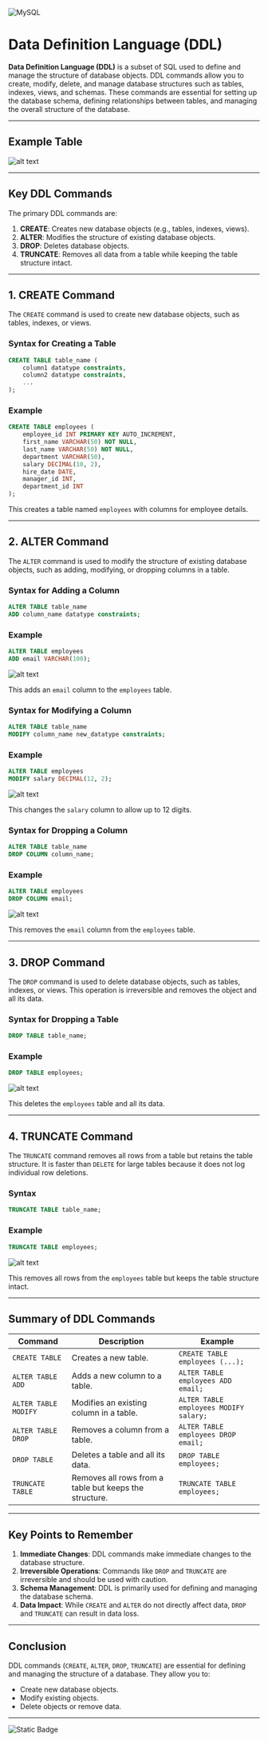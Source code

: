 ![MySQL](https://img.shields.io/badge/mysql-4479A1.svg?style=for-the-badge&logo=mysql&logoColor=white)

# Data Definition Language (DDL)

**Data Definition Language (DDL)** is a subset of SQL used to define and manage the structure of database objects. DDL commands allow you to create, modify, delete, and manage database structures such as tables, indexes, views, and schemas. These commands are essential for setting up the database schema, defining relationships between tables, and managing the overall structure of the database.

---

## **Example Table**

![alt text](../assets/image-2.png)

---

## Key DDL Commands
The primary DDL commands are:
1. **CREATE**: Creates new database objects (e.g., tables, indexes, views).
2. **ALTER**: Modifies the structure of existing database objects.
3. **DROP**: Deletes database objects.
4. **TRUNCATE**: Removes all data from a table while keeping the table structure intact.

---

## 1. CREATE Command
The `CREATE` command is used to create new database objects, such as tables, indexes, or views.

### Syntax for Creating a Table
```sql
CREATE TABLE table_name (
    column1 datatype constraints,
    column2 datatype constraints,
    ...
);
```

### Example
```sql
CREATE TABLE employees (
    employee_id INT PRIMARY KEY AUTO_INCREMENT,
    first_name VARCHAR(50) NOT NULL,
    last_name VARCHAR(50) NOT NULL,
    department VARCHAR(50),
    salary DECIMAL(10, 2),
    hire_date DATE,
    manager_id INT,
    department_id INT
);
```
This creates a table named `employees` with columns for employee details.

---

## 2. ALTER Command
The `ALTER` command is used to modify the structure of existing database objects, such as adding, modifying, or dropping columns in a table.

### Syntax for Adding a Column
```sql
ALTER TABLE table_name
ADD column_name datatype constraints;
```

### Example
```sql
ALTER TABLE employees
ADD email VARCHAR(100);
```
![alt text](./assets/image.png)

This adds an `email` column to the `employees` table.

### Syntax for Modifying a Column
```sql
ALTER TABLE table_name
MODIFY column_name new_datatype constraints;
```

### Example
```sql
ALTER TABLE employees
MODIFY salary DECIMAL(12, 2);
```
![alt text](./assets/image-1.png)

This changes the `salary` column to allow up to 12 digits.

### Syntax for Dropping a Column
```sql
ALTER TABLE table_name
DROP COLUMN column_name;
```

### Example
```sql
ALTER TABLE employees
DROP COLUMN email;
```
![alt text](./assets/image-2.png)

This removes the `email` column from the `employees` table.

---

## 3. DROP Command
The `DROP` command is used to delete database objects, such as tables, indexes, or views. This operation is irreversible and removes the object and all its data.

### Syntax for Dropping a Table
```sql
DROP TABLE table_name;
```

### Example
```sql
DROP TABLE employees;
```
![alt text](./assets/image-4.png)

This deletes the `employees` table and all its data.

---

## 4. TRUNCATE Command
The `TRUNCATE` command removes all rows from a table but retains the table structure. It is faster than `DELETE` for large tables because it does not log individual row deletions.

### Syntax
```sql
TRUNCATE TABLE table_name;
```

### Example
```sql
TRUNCATE TABLE employees;
```
![alt text](./assets/image-5.png)

This removes all rows from the `employees` table but keeps the table structure intact.

---

## Summary of DDL Commands
| Command                  | Description                                      | Example                              |
|--------------------------|--------------------------------------------------|--------------------------------------|
| `CREATE TABLE`           | Creates a new table.                             | `CREATE TABLE employees (...);`     |
| `ALTER TABLE ADD`        | Adds a new column to a table.                    | `ALTER TABLE employees ADD email;`  |
| `ALTER TABLE MODIFY`     | Modifies an existing column in a table.          | `ALTER TABLE employees MODIFY salary;` |
| `ALTER TABLE DROP`       | Removes a column from a table.                   | `ALTER TABLE employees DROP email;` |
| `DROP TABLE`             | Deletes a table and all its data.                | `DROP TABLE employees;`             |
| `TRUNCATE TABLE`         | Removes all rows from a table but keeps the structure. | `TRUNCATE TABLE employees;`       |

---

## Key Points to Remember
1. **Immediate Changes**: DDL commands make immediate changes to the database structure.
2. **Irreversible Operations**: Commands like `DROP` and `TRUNCATE` are irreversible and should be used with caution.
3. **Schema Management**: DDL is primarily used for defining and managing the database schema.
4. **Data Impact**: While `CREATE` and `ALTER` do not directly affect data, `DROP` and `TRUNCATE` can result in data loss.

---

## Conclusion
DDL commands (`CREATE`, `ALTER`, `DROP`, `TRUNCATE`) are essential for defining and managing the structure of a database. They allow you to:
- Create new database objects.
- Modify existing objects.
- Delete objects or remove data.

---

![Static Badge](https://img.shields.io/badge/Aditya%20Kumar-black?style=for-the-badge&logo=atlasos&logoColor=%23ffffff)
